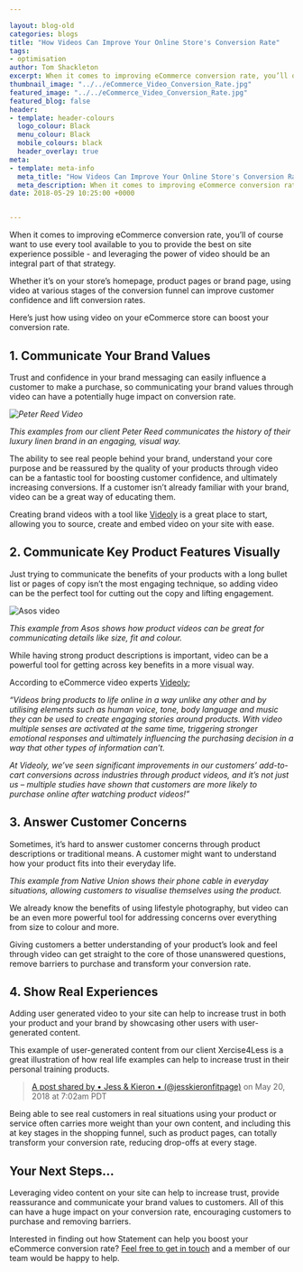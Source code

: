 ```yaml
--- 

layout: blog-old
categories: blogs
title: "How Videos Can Improve Your Online Store's Conversion Rate"
tags:
- optimisation
author: Tom Shackleton
excerpt: When it comes to improving eCommerce conversion rate, you’ll of course want to use every tool available to you to provide the best on site experience possible - and leveraging the power of video should be an integral part of that strategy.
thumbnail_image: "../../eCommerce_Video_Conversion_Rate.jpg"
featured_image: "../../eCommerce_Video_Conversion_Rate.jpg"
featured_blog: false
header:
- template: header-colours
  logo_colour: Black
  menu_colour: Black
  mobile_colours: black
  header_overlay: true
meta:
- template: meta-info
  meta_title: "How Videos Can Improve Your Online Store's Conversion Rate"
  meta_description: When it comes to improving eCommerce conversion rate, you’ll of course want to use every tool available to you to provide the best on site experience possible - and leveraging the power of video should be an integral part of that strategy.
date: 2018-05-29 10:25:00 +0000


--- 
```

When it comes to improving eCommerce conversion rate, you’ll of course want to use every tool available to you to provide the best on site experience possible - and leveraging the power of video should be an integral part of that strategy.

Whether it’s on your store’s homepage, product pages or brand page, using video at various stages of the conversion funnel can improve customer confidence and lift conversion rates.

Here’s just how using video on your eCommerce store can boost your conversion rate.

  

1\. Communicate Your Brand Values
---------------------------------

Trust and confidence in your brand messaging can easily influence a customer to make a purchase, so communicating your brand values through video can have a potentially huge impact on conversion rate.

_![Peter Reed Video](../../Peter_Reed_Video.gif)_

_This examples from our client Peter Reed communicates the history of their luxury linen brand in an engaging, visual way._

The ability to see real people behind your brand, understand your core purpose and be reassured by the quality of your products through video can be a fantastic tool for boosting customer confidence, and ultimately increasing conversions. If a customer isn’t already familiar with your brand, video can be a great way of educating them.

Creating brand videos with a tool like [Videoly](https://videoly.co/) is a great place to start, allowing you to source, create and embed video on your site with ease.

  

2\. Communicate Key Product Features Visually
---------------------------------------------

Just trying to communicate the benefits of your products with a long bullet list or pages of copy isn’t the most engaging technique, so adding video can be the perfect tool for cutting out the copy and lifting engagement.

![Asos video](../../Asos_video.gif)

_This example from Asos shows how product videos can be great for communicating details like size, fit and colour._

While having strong product descriptions is important, video can be a powerful tool for getting across key benefits in a more visual way.

According to eCommerce video experts [Videoly](https://videoly.co/);

_“Videos bring products to life online in a way unlike any other and by utilising elements such as human voice, tone, body language and music they can be used to create engaging stories around products. With video multiple senses are activated at the same time, triggering stronger emotional responses and ultimately influencing the purchasing decision in a way that other types of information can’t._

_At Videoly, we’ve seen significant improvements in our customers’ add-to-cart conversions across industries through product videos, and it’s not just us – multiple studies have shown that customers are more likely to purchase online after watching product videos!”_

  

3\. Answer Customer Concerns
----------------------------

Sometimes, it’s hard to answer customer concerns through product descriptions or traditional means. A customer might want to understand how your product fits into their everyday life.

_This example from Native Union shows their phone cable in everyday situations, allowing customers to visualise themselves using the product._

We already know the benefits of using lifestyle photography, but video can be an even more powerful tool for addressing concerns over everything from size to colour and more.

Giving customers a better understanding of your product’s look and feel through video can get straight to the core of those unanswered questions, remove barriers to purchase and transform your conversion rate.

  

4\. Show Real Experiences
-------------------------

Adding user generated video to your site can help to increase trust in both your product and your brand by showcasing other users with user-generated content.

This example of user-generated content from our client Xercise4Less is a great illustration of how real life examples can help to increase trust in their personal training products.

> [A post shared by • Jess & Kieron • (@jesskieronfitpage)](https://www.instagram.com/p/BjAHZn8Fx5u/) on May 20, 2018 at 7:02am PDT

  

Being able to see real customers in real situations using your product or service often carries more weight than your own content, and including this at key stages in the shopping funnel, such as product pages, can totally transform your conversion rate, reducing drop-offs at every stage.

  

Your Next Steps…
----------------

Leveraging video content on your site can help to increase trust, provide reassurance and communicate your brand values to customers. All of this can have a huge impact on your conversion rate, encouraging customers to purchase and removing barriers.

Interested in finding out how Statement can help you boost your eCommerce conversion rate? [Feel free to get in touch](https://www.statementagency.com/contact-us) and a member of our team would be happy to help.